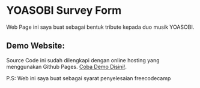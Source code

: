 # YOASOBI Survey Form

Web Page ini saya buat sebagai bentuk tribute kepada duo musik YOASOBI.

## Demo Website:
Source Code ini sudah dilengkapi dengan online hosting yang menggunakan Github Pages. [Coba Demo Disini!](https://auroraleafa.github.io/yoasobi-surveyform/).

P.S: Web ini saya buat sebagai syarat penyelesaian freecodecamp
